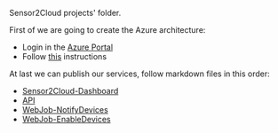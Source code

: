 Sensor2Cloud projects' folder.

First of we are going to create the Azure architecture:

* Login in the [Azure Portal](https://portal.azure.com) 
* Follow [this](../Docs/cloud_architecture_configuration.md) instructions


At last we can publish our services, follow markdown files in this order:
* [Sensor2Cloud-Dashboard](Sensor2Cloud-Dashboard) 
* [API](API) 
* [WebJob-NotifyDevices](WebJob-NotifyDevices) 
* [WebJob-EnableDevices](WebJob-EnableDevices)